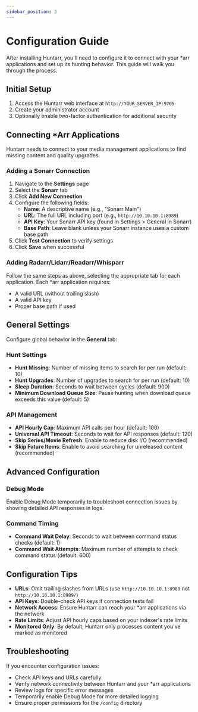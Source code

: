 ```yaml
---
sidebar_position: 3
---
```


# Configuration Guide

After installing Huntarr, you'll need to configure it to connect with your *arr applications and set up its hunting behavior. This guide will walk you through the process.

## Initial Setup

1. Access the Huntarr web interface at `http://YOUR_SERVER_IP:9705`
2. Create your administrator account
3. Optionally enable two-factor authentication for additional security

## Connecting *Arr Applications

Huntarr needs to connect to your media management applications to find missing content and quality upgrades.

### Adding a Sonarr Connection

1. Navigate to the **Settings** page
2. Select the **Sonarr** tab
3. Click **Add New Connection**
4. Configure the following fields:
   - **Name**: A descriptive name (e.g., "Sonarr Main")
   - **URL**: The full URL including port (e.g., `http://10.10.10.1:8989`)
   - **API Key**: Your Sonarr API key (found in Settings > General in Sonarr)
   - **Base Path**: Leave blank unless your Sonarr instance uses a custom base path
5. Click **Test Connection** to verify settings
6. Click **Save** when successful

### Adding Radarr/Lidarr/Readarr/Whisparr

Follow the same steps as above, selecting the appropriate tab for each application. Each *arr application requires:

- A valid URL (without trailing slash)
- A valid API key
- Proper base path if used

## General Settings

Configure global behavior in the **General** tab:

### Hunt Settings

- **Hunt Missing**: Number of missing items to search for per run (default: 10)
- **Hunt Upgrades**: Number of upgrades to search for per run (default: 10)
- **Sleep Duration**: Seconds to wait between cycles (default: 900)
- **Minimum Download Queue Size**: Pause hunting when download queue exceeds this value (default: 5)

### API Management

- **API Hourly Cap**: Maximum API calls per hour (default: 100)
- **Universal API Timeout**: Seconds to wait for API responses (default: 120)
- **Skip Series/Movie Refresh**: Enable to reduce disk I/O (recommended)
- **Skip Future Items**: Enable to avoid searching for unreleased content (recommended)

## Advanced Configuration

### Debug Mode

Enable Debug Mode temporarily to troubleshoot connection issues by showing detailed API responses in logs.

### Command Timing

- **Command Wait Delay**: Seconds to wait between command status checks (default: 1)
- **Command Wait Attempts**: Maximum number of attempts to check command status (default: 600)

## Configuration Tips

- **URLs**: Omit trailing slashes from URLs (use `http://10.10.10.1:8989` not `http://10.10.10.1:8989/`)
- **API Keys**: Double-check API keys if connection tests fail
- **Network Access**: Ensure Huntarr can reach your *arr applications via the network
- **Rate Limits**: Adjust API hourly caps based on your indexer's rate limits
- **Monitored Only**: By default, Huntarr only processes content you've marked as monitored

## Troubleshooting

If you encounter configuration issues:

- Check API keys and URLs carefully
- Verify network connectivity between Huntarr and your *arr applications
- Review logs for specific error messages
- Temporarily enable Debug Mode for more detailed logging
- Ensure proper permissions for the `/config` directory 